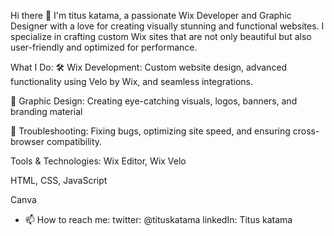 Hi there 👋
I'm titus katama, a passionate Wix Developer and Graphic Designer with a love for creating visually stunning and functional websites. I specialize in crafting custom Wix sites that are not only beautiful but also user-friendly and optimized for performance.

What I Do:
🛠️ Wix Development: Custom website design, advanced functionality using Velo by Wix, and seamless integrations.

🎨 Graphic Design: Creating eye-catching visuals, logos, banners, and branding material

🔧 Troubleshooting: Fixing bugs, optimizing site speed, and ensuring cross-browser compatibility.

Tools & Technologies:
Wix Editor, Wix Velo

HTML, CSS, JavaScript

Canva
- 📫 How to reach me:
         twitter: @tituskatama
         linkedIn: Titus katama
